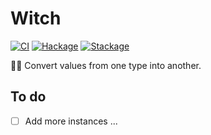 # Witch

[![CI](https://github.com/tfausak/witch/workflows/CI/badge.svg)](https://github.com/tfausak/witch/actions/new)
[![Hackage](https://img.shields.io/hackage/v/witch)](https://hackage.haskell.org/package/witch)
[![Stackage](https://www.stackage.org/package/witch/badge/nightly?label=stackage)](https://www.stackage.org/package/witch)

:mage_woman: Convert values from one type into another.

## To do

- [ ] Add more instances ...
